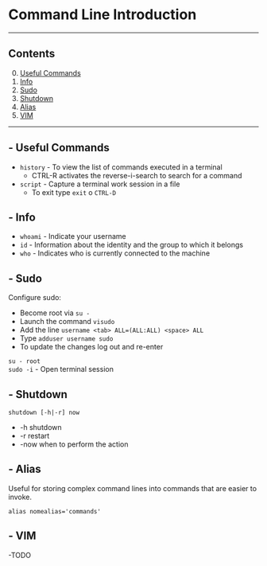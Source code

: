 # Command Line Introduction

---------------
## Contents

0. [Useful Commands](#--useful-commands)
1. [Info](#--info)
2. [Sudo](#--sudo)
3. [Shutdown](#--shutdown)
4. [Alias](#--alias)
5. [VIM](#--vim)
---------------
## - Useful Commands

- `history` - To view the list of commands executed in a terminal
  - CTRL-R activates the reverse-i-search to search for a command
- `script` - Capture a terminal work session in a file
  - To exit type `exit` o `CTRL-D`

## - Info

  * `whoami` - Indicate your username
  * `id` - Information about the identity and the group to which it belongs
  * `who` - Indicates who is currently connected to the machine


## - Sudo

Configure sudo:
 * Become root via `su -`
 * Launch the command `visudo`
 * Add the line `username <tab> ALL=(ALL:ALL) <space> ALL`
 * Type `adduser username sudo`
 * To update the changes log out and re-enter

`su - root`  
`sudo -i` - Open terminal session

## - Shutdown

`shutdown [-h|-r] now` 
* -h shutdown  
* -r restart  
* -now when to perform the action

## - Alias

Useful for storing complex command lines into commands that are easier to invoke.

`alias nomealias='commands'`

## - VIM

-TODO
